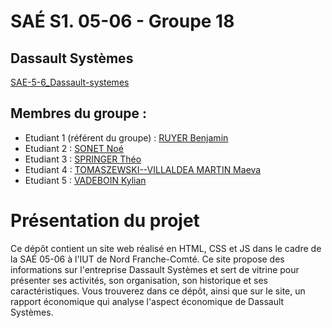 # SAÉ S1. 05-06 - Groupe 18 

## Dassault Systèmes 

[SAE-5-6_Dassault-systemes](https://noe-sonet.github.io/SAE-5-6_Dassault-systemes.github.io/) 

## Membres du groupe : 

- Etudiant 1 (référent du groupe) :  [RUYER Benjamin](mailto:benjamin.ruyer@edu.univ-fcomte.fr?subject=SAE_1_05_06)
- Etudiant 2 : [SONET Noé](mailto:noe.sonet@edu.univ-fcomte.fr?subject=SAE_1_05_06) 
- Etudiant 3 : [SPRINGER Théo](mailto:theo.springer@edu.univ-fcomte.fr?subject=SAE_1_05_06) 
- Etudiant 4 : [TOMASZEWSKI--VILLALDEA MARTIN Maeva](mailto:maeva.tomaszewski--villaldea_martin@edu.univ-fcomte.fr?subject=SAE_1_05_06) 
- Etudiant 5 : [VADEBOIN Kylian](mailto:kylian.vadeboin@edu.univ-fcomte.fr?subject=SAE_1_05_06) 

# Présentation du projet

Ce dépôt contient un site web réalisé en HTML, CSS et JS dans le cadre de la SAÉ 05-06 à l'IUT de Nord Franche-Comté. Ce site propose des informations sur l'entreprise Dassault Systèmes et sert de vitrine pour présenter ses activités, son organisation, son historique et ses caractéristiques. Vous trouverez dans ce dépôt, ainsi que sur le site, un rapport économique qui analyse l'aspect économique de Dassault Systèmes.
